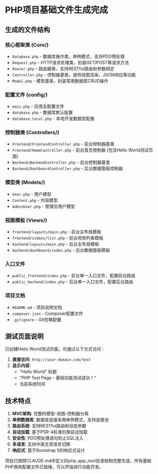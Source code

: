 # PHP项目基础文件生成完成

## 生成的文件结构

### 核心框架类 (Core/)
- `Database.php` - 数据库操作类，单例模式，支持PDO预处理
- `Request.php` - HTTP请求处理类，封装GET/POST等请求方法
- `Router.php` - 路由器类，支持RESTful路由和参数绑定
- `Controller.php` - 控制器基类，提供视图渲染、JSON响应等功能
- `Model.php` - 模型基类，封装常用数据库CRUD操作

### 配置文件 (config/)
- `main.php` - 应用主配置文件
- `database.php` - 数据库默认配置
- `database.local.php` - 本地开发数据库配置

### 控制器类 (Controllers/)
- `Frontend/FrontendController.php` - 前台控制器基类
- `Frontend/HomeController.php` - 前台首页控制器 (包含Hello World测试页面)
- `Backend/BackendController.php` - 后台控制器基类
- `Backend/DashboardController.php` - 后台数据面板控制器

### 模型类 (Models/)
- `User.php` - 用户模型
- `Content.php` - 内容模型
- `AdminUser.php` - 管理员用户模型

### 视图模板 (Views/)
- `frontend/layouts/main.php` - 前台主布局模板
- `frontend/videos/list.php` - 前台视频列表模板
- `backend/layouts/main.php` - 后台主布局模板
- `backend/dashboard/index.php` - 后台数据面板模板

### 入口文件
- `public_frontend/index.php` - 前台单一入口文件，配置前台路由
- `public_backend/index.php` - 后台单一入口文件，配置后台路由

### 项目文档
- `README.md` - 项目说明文档
- `composer.json` - Composer配置文件
- `.gitignore` - Git忽略配置

## 测试页面说明

已创建Hello World测试页面，可通过以下方式访问：

1. **直接访问**: `http://your-domain.com/test`
2. **显示内容**: 
   - "Hello World" 标题
   - "PHP Test Page - 基础功能测试成功！"
   - 当前系统时间

## 技术特点

1. **MVC架构**: 完整的模型-视图-控制器分离
2. **单例数据库**: 数据库连接采用单例模式，支持连接池
3. **路由系统**: 支持RESTful路由和动态参数
4. **自动加载**: 基于PSR-4标准的类自动加载
5. **安全性**: PDO预处理语句防止SQL注入
6. **多语言**: 支持中英文双语言切换
7. **响应式**: 基于Bootstrap 5的响应式设计

项目已按照CLAUDE.md中定义的php_app_root目录结构完整生成，所有基础PHP类和配置文件已就绪，可以开始进行功能开发。